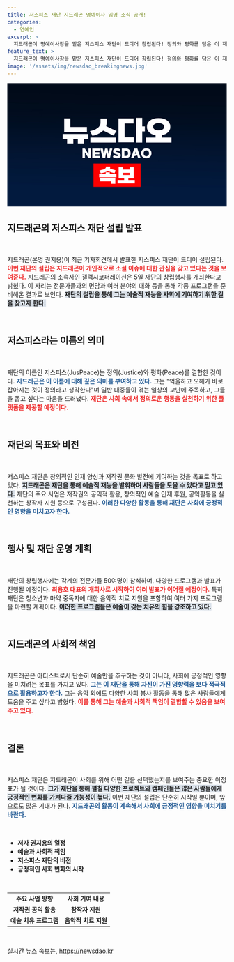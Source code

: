```yaml
---
title: 저스피스 재단 지드래곤 명예이사 임명 소식 공개!
categories:
  - 연예인
excerpt: >
  지드래곤이 명예이사장을 맡은 저스피스 재단이 드디어 창립된다! 정의와 평화를 담은 이 재단은 창의적인 인재 양성, 예술을 통한 사회 기여를 목표로 한다. 그의 비범한 비전이 어떤 변화를 가져올지 궁금하다!
feature_text: >
  지드래곤이 명예이사장을 맡은 저스피스 재단이 드디어 창립된다! 정의와 평화를 담은 이 재단은 창의적인 인재 양성, 예술을 통한 사회 기여를 목표로 한다. 그의 비범한 비전이 어떤 변화를 가져올지 궁금하다!
image: '/assets/img/newsdao_breakingnews.jpg'
---
```


<p><img src="/assets/img/newsdao_breakingnews.jpg" alt="pcversion 속보" /></p>

<h2 data-ke-size="size26">지드래곤의 저스피스 재단 설립 발표</h2>

<p data-ke-size="size16">&nbsp;</p>

<p>지드래곤(본명 권지용)이 최근 기자회견에서 발표한 저스피스 재단이 드디어 설립된다. <b><span style="color: #ee2323;">이번 재단의 설립은 지드래곤이 개인적으로 소셜 이슈에 대한 관심을 갖고 있다는 것을 보여준다.</span></b> 지드래곤의 소속사인 갤럭시코퍼레이션은 5일 재단의 창립행사를 개최한다고 밝혔다. 이 자리는 전문가들과의 면담과 여러 분야의 대화 등을 통해 각종 프로그램을 준비해온 결과로 보인다. <b><span style="background-color: #21538527;">재단의 설립을 통해 그는 예술적 재능을 사회에 기여하기 위한 길을 찾고자 한다.</span></b></p>

<p data-ke-size="size16">&nbsp;</p>

<h2 data-ke-size="size26">저스피스라는 이름의 의미</h2>

<p data-ke-size="size16">&nbsp;</p>

<p>재단의 이름인 저스피스(JusPeace)는 정의(Justice)와 평화(Peace)를 결합한 것이다. <b><span style="color: #1a5490;">지드래곤은 이 이름에 대해 깊은 의미를 부여하고 있다.</span></b> 그는 "억울하고 오해가 바로잡아지는 것이 정의라고 생각한다"며 일반 대중들이 겪는 일상의 고난에 주목하고, 그들을 돕고 싶다는 마음을 드러냈다. <b><span style="color: #ee2323;">재단은 사회 속에서 정의로운 행동을 실천하기 위한 플랫폼을 제공할 예정이다.</span></b> </p>

<p data-ke-size="size16">&nbsp;</p>

<h2 data-ke-size="size26">재단의 목표와 비전</h2>

<p data-ke-size="size16">&nbsp;</p>

<p>저스피스 재단은 창의적인 인재 양성과 저작권 문화 발전에 기여하는 것을 목표로 하고 있다. <b><span style="background-color: #21538527;">지드래곤은 재단을 통해 예술적 재능을 발휘하며 사람들을 도울 수 있다고 믿고 있다.</span></b> 재단의 주요 사업은 저작권의 공익적 활용, 창의적인 예술 인재 후원, 공익활동을 실천하는 창작자 지원 등으로 구성된다. <b><span style="color: #1a5490;">이러한 다양한 활동을 통해 재단은 사회에 긍정적인 영향을 미치고자 한다.</span></b></p>

<p data-ke-size="size16">&nbsp;</p>

<h2 data-ke-size="size26">행사 및 재단 운영 계획</h2>

<p data-ke-size="size16">&nbsp;</p>

<p>재단의 창립행사에는 각계의 전문가들 50여명이 참석하며, 다양한 프로그램과 발표가 진행될 예정이다. <b><span style="color: #ee2323;">최용호 대표의 개회사로 시작하여 여러 발표가 이어질 예정이다.</span></b> 특히 재단은 청소년과 마약 중독자에 대한 음악적 치료 지원을 포함하여 여러 가지 프로그램을 마련할 계획이다. <b><span style="background-color: #21538527;">이러한 프로그램들은 예술이 갖는 치유의 힘을 강조하고 있다.</span></b></p>

<p data-ke-size="size16">&nbsp;</p>

<h2 data-ke-size="size26">지드래곤의 사회적 책임</h2>

<p data-ke-size="size16">&nbsp;</p>

<p>지드래곤은 아티스트로서 단순히 예술만을 추구하는 것이 아니라, 사회에 긍정적인 영향을 미치려는 목표를 가지고 있다. <b><span style="color: #1a5490;">그는 이 재단을 통해 자신이 가진 영향력을 보다 적극적으로 활용하고자 한다.</span></b> 그는 음악 외에도 다양한 사회 봉사 활동을 통해 많은 사람들에게 도움을 주고 싶다고 밝혔다. <b><span style="color: #ee2323;">이를 통해 그는 예술과 사회적 책임이 결합할 수 있음을 보여주고 있다.</span></b> </p>

<p data-ke-size="size16">&nbsp;</p>

<h2 data-ke-size="size26">결론</h2>

<p data-ke-size="size16">&nbsp;</p>

<p>저스피스 재단은 지드래곤이 사회를 위해 어떤 길을 선택했는지를 보여주는 중요한 이정표가 될 것이다. <b><span style="background-color: #21538527;">그가 재단을 통해 펼칠 다양한 프로젝트와 캠페인들은 많은 사람들에게 긍정적인 변화를 가져다줄 가능성이 높다.</span></b> 이번 재단의 설립은 단순히 시작일 뿐이며, 앞으로도 많은 기대가 된다. <b><span style="color: #1a5490;">지드래곤의 활동이 계속해서 사회에 긍정적인 영향을 미치기를 바란다.</span></b> </p>

<p data-ke-size="size16">&nbsp;</p> 

<ul>
<li><b>저자 권지용의 열정</b></li>
<li><b>예술과 사회적 책임</b></li>
<li><b>저스피스 재단의 비전</b></li>
<li><b>긍정적인 사회 변화의 시작</b></li>
</ul>

<p data-ke-size="size16">&nbsp;</p>

<table style="width: 100%; border-collapse: collapse;">
<tr>
<td style="text-align: center; height: 17px;"><b>주요 사업 방향</b></td>
<td style="text-align: center; height: 17px;"><b>사회 기여 내용</b></td>
</tr>
<tr>
<td style="text-align: center; height: 17px;"><b>저작권 공익 활용</b></td>
<td style="text-align: center; height: 17px;"><b>창작자 지원</b></td>
</tr>
<tr>
<td style="text-align: center; height: 17px;"><b>예술 치유 프로그램</b></td>
<td style="text-align: center; height: 17px;"><b>음악적 치료 지원</b></td>
</tr>
</table>

<p data-ke-size="size16">&nbsp;</p>
실시간 뉴스 속보는, <a href="https://newsdao.kr" rel="dofollow">https://newsdao.kr</a>


